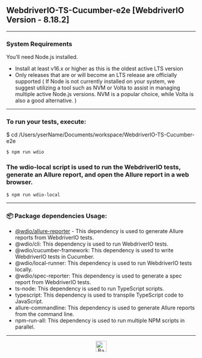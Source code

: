 ## WebdriverIO-TS-Cucumber-e2e [WebdriverIO Version - 8.18.2]
---

### **System Requirements**
You’ll need Node.js installed.

- Install at least v16.x or higher as this is the oldest active LTS version
- Only releases that are or will become an LTS release are officially supported ( If Node is not currently installed on your system, we suggest utilizing a tool such as NVM or Volta to assist in managing multiple active Node.js versions. NVM is a popular choice, while Volta is also a good alternative. )
---

### **To run your tests, execute:**
$ cd /Users/yserName/Documents/workspace/WebdriverIO-TS-Cucumber-e2e
```
$ npm run wdio
```

### The wdio-local script is used to run the WebdriverIO tests, generate an Allure report, and open the Allure report in a web browser.
```
$ npm run wdio-local
```
---

### :package: Package dependencies Usage:

- [@wdio/allure-reporter](https://www.npmjs.com/package/@wdio/allure-reporter) - This dependency is used to generate Allure reports from WebdriverIO tests.
- @wdio/cli: This dependency is used to run WebdriverIO tests.
- @wdio/cucumber-framework: This dependency is used to write WebdriverIO tests in Cucumber.
- @wdio/local-runner: This dependency is used to run WebdriverIO tests locally.
- @wdio/spec-reporter: This dependency is used to generate a spec report from WebdriverIO tests.
- ts-node: This dependency is used to run TypeScript scripts.
- typescript: This dependency is used to transpile TypeScript code to JavaScript.
- allure-commandline: This dependency is used to generate Allure reports from the command line.
- npm-run-all: This dependency is used to run multiple NPM scripts in parallel.
---


<p align="center"><a href="https://github.com/hardikchotaliya/WebdriverIO-TS-Cucumber-e2e#"><img src="http://randojs.com/images/backToTopButton.png" alt="Back to top" height="29"/></a></p>
